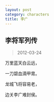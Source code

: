 ```yaml
---
layout: post
category: characters
title: 李广
---
```


## 李将军列传 ##

> 2012-03-24

万里蓝天白云远，

一刀碧血滴甲胄。

龙城飞将容易老，

边关李广难封侯。